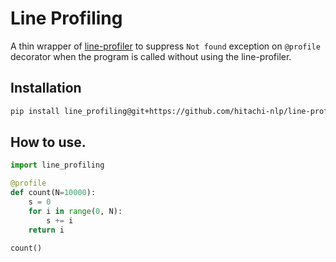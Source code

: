 # Line Profiling
A thin wrapper of [line-profiler](https://github.com/rkern/line_profiler) to suppress `Not found` exception on `@profile` decorator when the program is called without using the line-profiler.

## Installation
```sh
pip install line_profiling@git+https://github.com/hitachi-nlp/line-profiling.git@main

```

## How to use.
```python
import line_profiling

@profile
def count(N=10000):
    s = 0
    for i in range(0, N):
        s += i
    return i

count()
```
